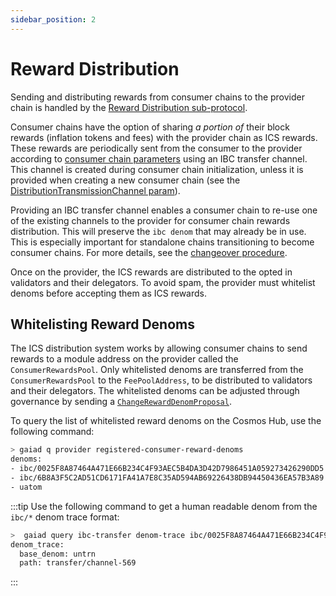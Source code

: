 ```yaml
---
sidebar_position: 2
---
```



# Reward Distribution

Sending and distributing rewards from consumer chains to the provider chain is handled by the [Reward Distribution sub-protocol](https://github.com/cosmos/ibc/blob/main/spec/app/ics-028-cross-chain-validation/overview_and_basic_concepts.md#reward-distribution).

Consumer chains have the option of sharing _a portion of_ their block rewards (inflation tokens and fees) with the provider chain as ICS rewards.
These rewards are periodically sent from the consumer to the provider according to [consumer chain parameters](../introduction/params.md#reward-distribution-parameters) using an IBC transfer channel.
This channel is created during consumer chain initialization, unless it is provided when creating a new consumer chain (see the [DistributionTransmissionChannel param](../introduction/params.md#distributiontransmissionchannel)). 

Providing an IBC transfer channel enables a consumer chain to re-use one of the existing channels to the provider for consumer chain rewards distribution. 
This will preserve the `ibc denom` that may already be in use. 
This is especially important for standalone chains transitioning to become consumer chains. 
For more details, see the [changeover procedure](../consumer-development/changeover-procedure.md).

Once on the provider, the ICS rewards are distributed to the opted in validators and their delegators. 
To avoid spam, the provider must whitelist denoms before accepting them as ICS rewards.  

## Whitelisting Reward Denoms

The ICS distribution system works by allowing consumer chains to send rewards to a module address on the provider called the `ConsumerRewardsPool`.
Only whitelisted denoms are transferred from the `ConsumerRewardsPool` to the `FeePoolAddress`, to be distributed to validators and their delegators.
The whitelisted denoms can be adjusted through governance by sending a [`ChangeRewardDenomProposal`](./proposals.md#changerewarddenomproposal).

To query the list of whitelisted reward denoms on the Cosmos Hub, use the following command:
```bash
> gaiad q provider registered-consumer-reward-denoms
denoms:
- ibc/0025F8A87464A471E66B234C4F93AEC5B4DA3D42D7986451A059273426290DD5
- ibc/6B8A3F5C2AD51CD6171FA41A7E8C35AD594AB69226438DB94450436EA57B3A89
- uatom
```

:::tip
Use the following command to get a human readable denom from the `ibc/*` denom trace format:
```bash
>  gaiad query ibc-transfer denom-trace ibc/0025F8A87464A471E66B234C4F93AEC5B4DA3D42D7986451A059273426290DD5
denom_trace:
  base_denom: untrn
  path: transfer/channel-569
```
:::